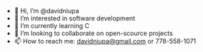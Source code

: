 - 👋 Hi, I’m @davidniupa
- 👀 I’m interested in software development
- 🌱 I’m currently learning C
- 💞️ I’m looking to collaborate on open-scource projects
- 📫 How to reach me: davidniupa@gmail.com or 778-558-1071
